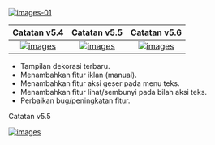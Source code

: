 [![images-01](https://raw.githubusercontent.com/FrogasQ/Catatan/main/images/20220215_192604.jpg)](https://github.com/FrogasQ/Catatan/blob/main/changelogs/v5.4.md)

| Catatan v5.4  | Catatan v5.5 | Catatan v5.6 |
| :-----------: | :----------: | :----------: |
| [![images](https://raw.githubusercontent.com/FrogasQ/Catatan/main/images/ss_1.jpg)](https://github.com/FrogasQ/Catatan/changelogs/v5.5.md) | [![images](https://raw.githubusercontent.com/FrogasQ/Catatan/main/images/ss_2.jpg)](https://github.com/FrogasQ/Catatan/changelogs/v5.5.md) | [![images](https://raw.githubusercontent.com/FrogasQ/Catatan/main/images/ss_3.jpg)](https://github.com/FrogasQ/Catatan/changelogs/v5.5.md) |
- Tampilan dekorasi terbaru.
- Menambahkan fitur iklan (manual).
- Menambahkan fitur aksi geser pada menu teks.
- Menambahkan fitur lihat/sembunyi pada bilah aksi teks.
- Perbaikan bug/peningkatan fitur.

Catatan v5.5

[![images](https://raw.githubusercontent.com/FrogasQ/Catatan/main/images/button_3.png)](https://github.com/FrogasQ/Catatan/releases/tag/5.5)
